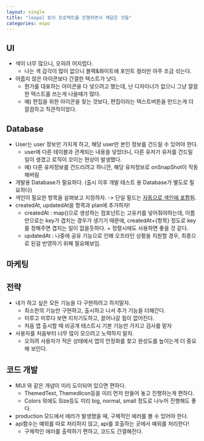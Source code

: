 ```yaml
---
layout: single
title: "[expo] 토이 프로젝트를 진행하면서 깨달은 것들"
categories: expo
---
```


## UI

- 색이 너무 많으니, 오히려 어지럽다.
  - 나는 색 감각이 많이 없으니 블랙&화이트에 포인트 컬러만 아주 조금 섞는다.
- 어줍지 않은 아이콘보다 간결한 텍스트가 낫다.
  - 뭔가를 대표하는 아이콘을 다 넣으려고 했는데, 난 디자이너가 없으니 그냥 깔끔한 텍스트를 쓰는게 나을때가 많다.
  - 예) 편집을 위한 아이콘을 찾는 것보다, 편집이라는 텍스트버튼을 만드는게 더 깔끔하고 직관적이었다.

## Database

- User는 user 정보만 가지게 하고, 해당 user만 본인 정보를 건드릴 수 있어야 한다.
  - user에 다른 테이블과 관계되는 내용을 넣었더니, 다른 유저가 유저를 건드릴 일이 생겼고 로직이 꼬이는 현상이 발생했다.
  - 예) 다른 유저정보를 건드리려고 하니깐, 해당 유저정보로 onSnapShot이 작동해버림
- 개발용 Database가 필요하다. (출시 이후 개발 테스트 용 Database가 별도로 필요하다)
- 색인이 필요한 항목을 살펴보고 지정하자. -> 단일 필드는 [자동으로 색인에 포함](https://firebase.google.com/docs/firestore/query-data/indexing)됨.
- createdAt, updatedAt을 항목과 plan에 추가하자!
  - createdAt : map()으로 생성하는 컴포넌트는 고유키를 넣어줘야하는데, 이름만으로는 key가 겹치는 경우가 생기기 때문에, createdAt+{항목} 정도로 key를 정해주면 겹치는 일이 없을듯하다. + 정렬시에도 사용하면 좋을 것 같다.
  - updatedAt : 나중에 공유 기능으로 인해 오프라인 상황을 지원할 경우, 최종으로 된걸 반영하기 위해 필요해보임.

## 마케팅

## 전략

- 내가 하고 싶은 모든 기능을 다 구현하려고 하지말자.
  - 최소한의 기능만 구현하고, 출시하고 나서 추가 기능을 더해간다.
  - 미루고 미루다 보면 지치기도하고, 끌어나갈 힘이 없어진다.
  - 처음 앱 출시할 때 비공개 테스트시 기본 기능만 가지고 검사를 맡자
- 사용자를 처음부터 너무 많이 모으려고 노력하지 말자.
  - 오히려 사용자가 적은 상태에서 앱의 안정화를 찾고 완성도를 높이는게 더 중요해 보인다.

## 코드 개발

- MUI 와 같은 개념이 미리 도이되어 있으면 편하다.
  - ThemedText, ThemedIcon등을 미리 먼저 만들어 놓고 진행하는게 편하다.
  - Colors 외에도 Size등도 미리 big, normal, small 정도로 나누어 진행해도 좋다.
- production 모드에서 에러가 발생했을 때, 구체적인 에러를 볼 수 있어야 한다.
- api함수는 예외를 따로 처리하지 않고, api를 호출하는 곳에서 예외를 처리한다!
  - 구체적인 에러를 출력하기 편하고, 코드도 간결해진다.
